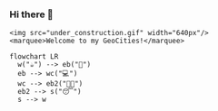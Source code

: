 ### Hi there 👋

```
<img src="under_construction.gif" width="640px"/>
<marquee>Welcome to my GeoCities!</marquee>
```

<!--
**lambdageek/lambdageek** is a ✨ _special_ ✨ repository because its `README.md` (this file) appears on your GitHub profile.

Here are some ideas to get you started:

- 🔭 I’m currently working on ...
- 🌱 I’m currently learning ...
- 👯 I’m looking to collaborate on ...
- 🤔 I’m looking for help with ...
- 💬 Ask me about ...
- 📫 How to reach me: ...
- 😄 Pronouns: ...
- ⚡ Fun fact: ...
-->

```mermaid
flowchart LR
  w("☕") --> eb("🥓")
  eb --> wc("💻") 
  wc --> eb2("🥓🥓")
  eb2 --> s("😴")
  s --> w
```
